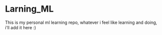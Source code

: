 # Larning_ML
This is my personal ml learning repo, whatever i feel like learning and doing, i'll add it here :)
